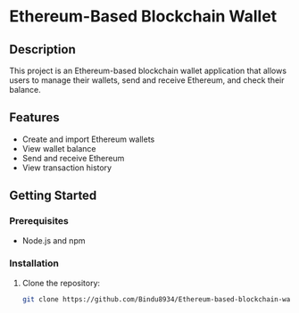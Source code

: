 # Ethereum-Based Blockchain Wallet

## Description

This project is an Ethereum-based blockchain wallet application that allows users to manage their wallets, send and receive Ethereum, and check their balance.

## Features

- Create and import Ethereum wallets
- View wallet balance
- Send and receive Ethereum
- View transaction history

## Getting Started

### Prerequisites

- Node.js and npm

### Installation

1. Clone the repository:
   ```sh
   git clone https://github.com/Bindu8934/Ethereum-based-blockchain-wallet.git

